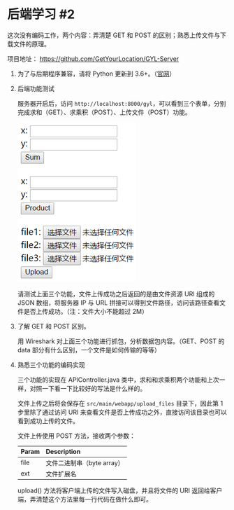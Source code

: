 # 后端学习 #2

这次没有编码工作，两个内容：弄清楚 GET 和 POST 的区别；熟悉上传文件与下载文件的原理。

项目地址： https://github.com/GetYourLocation/GYL-Server

1. 为了与后期程序兼容，请将 Python 更新到 3.6+。（[官网](https://www.python.org/downloads/)）

2. 后端功能测试

    服务器开启后，访问 `http://localhost:8000/gyl`，可以看到三个表单，分别完成求和（GET）、求乘积（POST）、上传文件（POST）功能。

    ![](./img/backend_2_index.png)

    请测试上面三个功能，文件上传成功之后返回的是由文件资源 URI 组成的 JSON 数组，将服务器 IP 与 URL 拼接可以得到文件路径，访问该路径查看文件是否上传成功。（注：文件大小不能超过 2M）

3. 了解 GET 和 POST 区别。

    用 Wireshark 对上面三个功能进行抓包，分析数据包内容。（GET、POST 的 data 部分有什么区别，一个文件是如何传输的等等）

4. 熟悉三个功能的编码实现

    三个功能的实现在 APIController.java 类中，求和和求乘积两个功能和上次一样，对照一下看一下比较好的写法是什么样的。

    文件上传之后将会保存在 `src/main/webapp/upload_files` 目录下，因此第 1 步里除了通过访问 URI 来查看文件是否上传成功之外，直接访问该目录也可以看到成功上传的文件。

    文件上传使用 POST 方法，接收两个参数：

    | Param | Description |
    |-------|-------------|
    |file|文件二进制串（byte array）|
    |ext|文件扩展名|

    upload() 方法将客户端上传的文件写入磁盘，并且将文件的 URI 返回给客户端，弄清楚这个方法里每一行代码在做什么即可。
